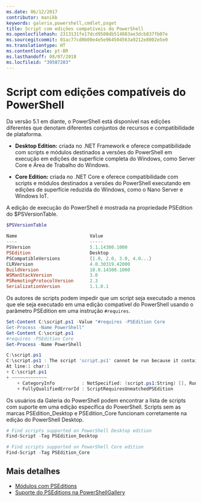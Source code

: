 ```yaml
---
ms.date: 06/12/2017
contributor: manikb
keywords: galeria,powershell,cmdlet,psget
title: Script com edições compatíveis do PowerShell
ms.openlocfilehash: 2313131fe17dcd9508db514883ae3dcb837fb07e
ms.sourcegitcommit: 01ac77cd0b00e4e5e964504563a9212e8002e5e0
ms.translationtype: HT
ms.contentlocale: pt-BR
ms.lasthandoff: 08/07/2018
ms.locfileid: "39587203"
---
```

# <a name="script-with-compatible-powershell-editions"></a>Script com edições compatíveis do PowerShell

Da versão 5.1 em diante, o PowerShell está disponível nas edições diferentes que denotam diferentes conjuntos de recursos e compatibilidade de plataforma.

- **Desktop Edition:** criada no .NET Framework e oferece compatibilidade com scripts e módulos destinados a versões do PowerShell em execução em edições de superfície completa do Windows, como Server Core e Área de Trabalho do Windows.

- **Core Edition:** criada no .NET Core e oferece compatibilidade com scripts e módulos destinados a versões do PowerShell executando em edições de superfície reduzida do Windows, como o Nano Server e Windows IoT.

A edição de execução do PowerShell é mostrada na propriedade PSEdition do $PSVersionTable.

```powershell
$PSVersionTable

Name                           Value
----                           -----
PSVersion                      5.1.14300.1000
PSEdition                      Desktop
PSCompatibleVersions           {1.0, 2.0, 3.0, 4.0...}
CLRVersion                     4.0.30319.42000
BuildVersion                   10.0.14300.1000
WSManStackVersion              3.0
PSRemotingProtocolVersion      2.3
SerializationVersion           1.1.0.1
```

Os autores de scripts podem impedir que um script seja executado a menos que ele seja executado em uma edição compatível do PowerShell usando o parâmetro PSEdition em uma instrução `#requires`.

```powershell
Set-Content C:\script.ps1 -Value "#requires -PSEdition Core
Get-Process -Name PowerShell"
Get-Content C:\script.ps1
#requires -PSEdition Core
Get-Process -Name PowerShell

C:\script.ps1
C:\script.ps1 : The script 'script.ps1' cannot be run because it contained a "#requires" statement for PowerShell editions 'Core'. The edition of PowerShell that is required by the script does not match the currently running PowerShell Desktop edition.
At line:1 char:1
+ C:\script.ps1
+ ~~~~~~~~~~~~~
    + CategoryInfo          : NotSpecified: (script.ps1:String) [], RuntimeException
    + FullyQualifiedErrorId : ScriptRequiresUnmatchedPSEdition
```

Os usuários da Galeria do PowerShell podem encontrar a lista de scripts com suporte em uma edição específica do PowerShell.
Scripts sem as marcas PSEdition_Desktop e PSEdition_Core funcionam corretamente na edição do PowerShell Desktop.

```powershell
# Find scripts supported on PowerShell Desktop edition
Find-Script -Tag PSEdition_Desktop

# Find scripts supported on PowerShell Core edition
Find-Script -Tag PSEdition_Core
```

## <a name="more-details"></a>Mais detalhes

- [Módulos com PSEditions](module-psedition-support.md)
- [Suporte do PSEditions na PowerShellGallery](../how-to/finding-items/searching-by-psedition.md)
